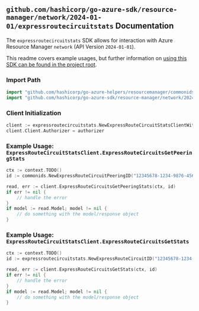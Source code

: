 
## `github.com/hashicorp/go-azure-sdk/resource-manager/network/2024-01-01/expressroutecircuitstats` Documentation

The `expressroutecircuitstats` SDK allows for interaction with Azure Resource Manager `network` (API Version `2024-01-01`).

This readme covers example usages, but further information on [using this SDK can be found in the project root](https://github.com/hashicorp/go-azure-sdk/tree/main/docs).

### Import Path

```go
import "github.com/hashicorp/go-azure-helpers/resourcemanager/commonids"
import "github.com/hashicorp/go-azure-sdk/resource-manager/network/2024-01-01/expressroutecircuitstats"
```


### Client Initialization

```go
client := expressroutecircuitstats.NewExpressRouteCircuitStatsClientWithBaseURI("https://management.azure.com")
client.Client.Authorizer = authorizer
```


### Example Usage: `ExpressRouteCircuitStatsClient.ExpressRouteCircuitsGetPeeringStats`

```go
ctx := context.TODO()
id := commonids.NewExpressRouteCircuitPeeringID("12345678-1234-9876-4563-123456789012", "example-resource-group", "expressRouteCircuitName", "peeringName")

read, err := client.ExpressRouteCircuitsGetPeeringStats(ctx, id)
if err != nil {
	// handle the error
}
if model := read.Model; model != nil {
	// do something with the model/response object
}
```


### Example Usage: `ExpressRouteCircuitStatsClient.ExpressRouteCircuitsGetStats`

```go
ctx := context.TODO()
id := expressroutecircuitstats.NewExpressRouteCircuitID("12345678-1234-9876-4563-123456789012", "example-resource-group", "expressRouteCircuitName")

read, err := client.ExpressRouteCircuitsGetStats(ctx, id)
if err != nil {
	// handle the error
}
if model := read.Model; model != nil {
	// do something with the model/response object
}
```
